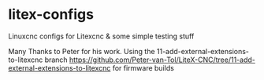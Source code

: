 # litex-configs
Linuxcnc configs for Litexcnc &amp; some simple testing stuff

Many Thanks to Peter for his work.
Using the 11-add-external-extensions-to-litexcnc branch
https://github.com/Peter-van-Tol/LiteX-CNC/tree/11-add-external-extensions-to-litexcnc for firmware builds
